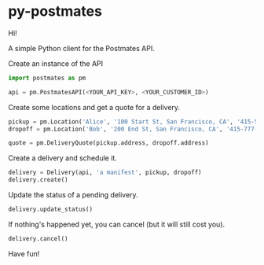 py-postmates
============

Hi!

A simple Python client for the Postmates API.

Create an instance of the API

```python
import postmates as pm

api = pm.PostmatesAPI(<YOUR_API_KEY>, <YOUR_CUSTOMER_ID>)
```

Create some locations and get a quote for a delivery.

```python
pickup = pm.Location('Alice', '100 Start St, San Francisco, CA', '415-555-0000')
dropoff = pm.Location('Bob', '200 End St, San Francisco, CA', '415-777-9999')

quote = pm.DeliveryQuote(pickup.address, dropoff.address)
```

Create a delivery and schedule it.

```python
delivery = Delivery(api, 'a manifest', pickup, dropoff)
delivery.create()
```

Update the status of a pending delivery.

```python
delivery.update_status()
```

If nothing's happened yet, you can cancel (but it will still cost you).

```python
delivery.cancel()
```

Have fun! 

